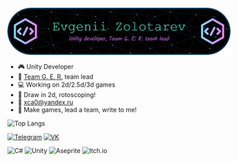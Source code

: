 ![github-header-image](https://github.com/Zolotushka1/Zolotushka1/blob/main/github-header-image.png)


- :video_game: Unity Developer
- :ghost: [Team G. E. R.](https://team-g-e-r.itch.io) team lead
- :computer: Working on 2d/2.5d/3d games
- :art: Draw in 2d, rotoscoping!
- :email: xca0@yandex.ru
- :jack_o_lantern: Make games, lead a team, write to me!

![Top Langs](https://github-readme-stats.vercel.app/api/top-langs/?username=Zolotushka1&hide_progress=true&theme=radical)


[![Telegram](https://img.shields.io/badge/Telegram-2CA5E0?style=for-the-badge&logo=telegram&logoColor=white)](https://t.me/ZoloManya)
[![VK](https://img.shields.io/badge/вконтакте-%232E87FB.svg?&style=for-the-badge&logo=vk&logoColor=white)](https://vk.com/vinogradovkavo)

![C#](https://img.shields.io/badge/c%23-%23239120.svg?style=for-the-badge&logo=c-sharp&logoColor=white)
![Unity](https://img.shields.io/badge/unity-%23000000.svg?style=for-the-badge&logo=unity&logoColor=white)
![Aseprite](https://img.shields.io/badge/Aseprite-FFFFFF?style=for-the-badge&logo=Aseprite&logoColor=#7D929E)
![Itch.io](https://img.shields.io/badge/Itch-%23FF0B34.svg?style=for-the-badge&logo=Itch.io&logoColor=white)
